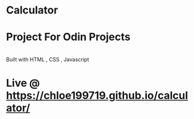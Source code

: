 # Calculator 
# Project For Odin Projects
<br> Built with HTML , CSS , Javascript
# Live @ https://chloe199719.github.io/calculator/
